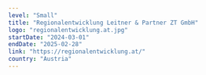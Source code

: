 ```yaml
---
level: "Small"
title: "Regionalentwicklung Leitner & Partner ZT GmbH"
logo: "regionalentwicklung.at.jpg"
startDate: "2024-03-01"
endDate: "2025-02-28"
link: "https://regionalentwicklung.at/"
country: "Austria"
---
```

